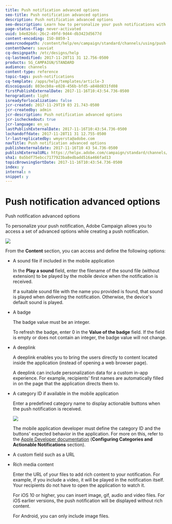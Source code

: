 ```yaml
---
title: Push notification advanced options
seo-title: Push notification advanced options
description: Push notification advanced options
seo-description: Learn how to personalize your push notifications with various advanced options.
page-status-flag: never-activated
uuid: b4e826dc-26c2-49fd-9d44-db3423d5677d
content-encoding: ISO-8859-1
aemsrcnodepath: /content/help/en/campaign/standard/channels/using/push-notification-advanced-options
contentOwner: sauviat
cq-designpath: /etc/designs/help
cq-lastmodified: 2017-11-28T11 31 12.756-0500
products: SG_CAMPAIGN/STANDARD
audience: channels
content-type: reference
topic-tags: push-notifications
cq-template: /apps/help/templates/article-3
discoiquuid: 803ecb0a-e028-456b-bfd5-a848d831fd08
firstPublishExternalDate: 2017-11-16T10:43:54.736-0500
herogradient: light
isreadyforlocalization: false
jcr-created: 2017-11-29T19 03 21.743-0500
jcr-createdby: admin
jcr-description: Push notification advanced options
jcr-ischeckedout: true
jcr-language: en_us
lastPublishExternalDate: 2017-11-16T10:43:54.736-0500
lochandoffdate: 2017-11-28T11 31 12.755-0500
lr-lastreplicatedby: wmyersta@adobe.com
navTitle: Push notification advanced options
publishexternaldate: 2017-11-16T10 43 54.736-0500
publishExternalURL: https://helpx.adobe.com/campaign/standard/channels/using/push-notification-advanced-options.html
sha1: 0a5bdf75ebcc7177923ba8edbadd516a466fad13
topicBrowsingSortDate: 2017-11-16T10:43:54.736-0500
index: y
internal: n
snippet: y
---
```


# Push notification advanced options

Push notification advanced options

To personalize your push notification, Adobe Campaign allows you to access a set of advanced options while creating a push notification.

![](assets/push_notif_advanced.png)

From the **Content** section, you can access and define the following options:

* A sound file if included in the mobile application

  In the **Play a sound** field, enter the filename of the sound file (without extension) to be played by the mobile device when the notification is received.

  If a suitable sound file with the name you provided is found, that sound is played when delivering the notification. Otherwise, the device's default sound is played.

* A badge

  The badge value must be an integer.

  To refresh the badge, enter 0 in the **Value of the badge** field. If the field is empty or does not contain an integer, the badge value will not change.

* A deeplink

  A deeplink enables you to bring the users directly to content located inside the application (instead of opening a web browser page).

  A deeplink can include personalization data for a custom in-app experience. For example, recipients' first names are automatically filled in on the page that the application directs them to.

* A category ID if available in the mobile application

  Enter a predefined category name to display actionable buttons when the push notification is received.

  ![](assets/push_notif_actionable_buttons.png)

  The mobile application developer must define the category ID and the buttons' expected behavior in the application. For more on this, refer to the [Apple Developer documentation](https://developer.apple.com/library/content/documentation/NetworkingInternet/Conceptual/RemoteNotificationsPG/SupportingNotificationsinYourApp.html) (**Configuring Categories and Actionable Notifications** section).

* A custom field such as a URL
* Rich media content

  Enter the URL of your files to add rich content to your notification. For example, if you include a video, it will be played in the notification itself. Your recipients do not have to open the application to watch it.

  For iOS 10 or higher, you can insert image, gif, audio and video files. For iOS earlier versions, the push notification will be displayed without rich content.

  For Android, you can only include image files.

